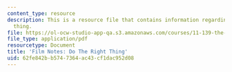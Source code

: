 ```yaml
---
content_type: resource
description: This is a resource file that contains information regarding do the right
  thing.
file: https://ol-ocw-studio-app-qa.s3.amazonaws.com/courses/11-139-the-city-in-film-spring-2015/62fe842bb5747364ac43cf1dac952d08_MIT11_139S15_Dotheright.pdf
file_type: application/pdf
resourcetype: Document
title: 'Film Notes: Do The Right Thing'
uid: 62fe842b-b574-7364-ac43-cf1dac952d08
---
```

